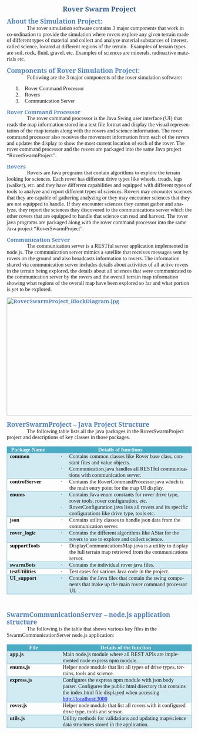 <html xmlns:v="urn:schemas-microsoft-com:vml"
xmlns:o="urn:schemas-microsoft-com:office:office"
xmlns:w="urn:schemas-microsoft-com:office:word"
xmlns:m="http://schemas.microsoft.com/office/2004/12/omml"
xmlns="http://www.w3.org/TR/REC-html40">

<head>
<meta http-equiv=Content-Type content="text/html; charset=windows-1252">
<meta name=ProgId content=Word.Document>
<meta name=Generator content="Microsoft Word 12">
<meta name=Originator content="Microsoft Word 12">
<link rel=File-List href="Manikandan_Eswaran_Group-1_files/filelist.xml">
<link rel=Edit-Time-Data href="Manikandan_Eswaran_Group-1_files/editdata.mso">
<!--[if !mso]>
<style>
v\:* {behavior:url(#default#VML);}
o\:* {behavior:url(#default#VML);}
w\:* {behavior:url(#default#VML);}
.shape {behavior:url(#default#VML);}
</style>
<![endif]--><!--[if gte mso 9]><xml>
 <o:DocumentProperties>
  <o:Author>maeswara</o:Author>
  <o:LastAuthor>maeswara</o:LastAuthor>
  <o:Revision>2</o:Revision>
  <o:TotalTime>355</o:TotalTime>
  <o:Created>2017-04-28T07:45:00Z</o:Created>
  <o:LastSaved>2017-04-28T07:45:00Z</o:LastSaved>
  <o:Pages>3</o:Pages>
  <o:Words>694</o:Words>
  <o:Characters>3960</o:Characters>
  <o:Company>Oracle Corporation</o:Company>
  <o:Lines>33</o:Lines>
  <o:Paragraphs>9</o:Paragraphs>
  <o:CharactersWithSpaces>4645</o:CharactersWithSpaces>
  <o:Version>12.00</o:Version>
 </o:DocumentProperties>
</xml><![endif]-->
<link rel=themeData href="Manikandan_Eswaran_Group-1_files/themedata.thmx">
<link rel=colorSchemeMapping
href="Manikandan_Eswaran_Group-1_files/colorschememapping.xml">
<!--[if gte mso 9]><xml>
 <w:WordDocument>
  <w:SpellingState>Clean</w:SpellingState>
  <w:GrammarState>Clean</w:GrammarState>
  <w:TrackMoves>false</w:TrackMoves>
  <w:TrackFormatting/>
  <w:PunctuationKerning/>
  <w:ValidateAgainstSchemas/>
  <w:SaveIfXMLInvalid>false</w:SaveIfXMLInvalid>
  <w:IgnoreMixedContent>false</w:IgnoreMixedContent>
  <w:AlwaysShowPlaceholderText>false</w:AlwaysShowPlaceholderText>
  <w:DoNotPromoteQF/>
  <w:LidThemeOther>EN-US</w:LidThemeOther>
  <w:LidThemeAsian>X-NONE</w:LidThemeAsian>
  <w:LidThemeComplexScript>X-NONE</w:LidThemeComplexScript>
  <w:Compatibility>
   <w:BreakWrappedTables/>
   <w:SnapToGridInCell/>
   <w:WrapTextWithPunct/>
   <w:UseAsianBreakRules/>
   <w:DontGrowAutofit/>
   <w:SplitPgBreakAndParaMark/>
   <w:DontVertAlignCellWithSp/>
   <w:DontBreakConstrainedForcedTables/>
   <w:DontVertAlignInTxbx/>
   <w:Word11KerningPairs/>
   <w:CachedColBalance/>
  </w:Compatibility>
  <m:mathPr>
   <m:mathFont m:val="Cambria Math"/>
   <m:brkBin m:val="before"/>
   <m:brkBinSub m:val="&#45;-"/>
   <m:smallFrac m:val="off"/>
   <m:dispDef/>
   <m:lMargin m:val="0"/>
   <m:rMargin m:val="0"/>
   <m:defJc m:val="centerGroup"/>
   <m:wrapIndent m:val="1440"/>
   <m:intLim m:val="subSup"/>
   <m:naryLim m:val="undOvr"/>
  </m:mathPr></w:WordDocument>
</xml><![endif]--><!--[if gte mso 9]><xml>
 <w:LatentStyles DefLockedState="false" DefUnhideWhenUsed="true"
  DefSemiHidden="true" DefQFormat="false" DefPriority="99"
  LatentStyleCount="267">
  <w:LsdException Locked="false" Priority="0" SemiHidden="false"
   UnhideWhenUsed="false" QFormat="true" Name="Normal"/>
  <w:LsdException Locked="false" Priority="9" SemiHidden="false"
   UnhideWhenUsed="false" QFormat="true" Name="heading 1"/>
  <w:LsdException Locked="false" Priority="9" QFormat="true" Name="heading 2"/>
  <w:LsdException Locked="false" Priority="9" QFormat="true" Name="heading 3"/>
  <w:LsdException Locked="false" Priority="9" QFormat="true" Name="heading 4"/>
  <w:LsdException Locked="false" Priority="9" QFormat="true" Name="heading 5"/>
  <w:LsdException Locked="false" Priority="9" QFormat="true" Name="heading 6"/>
  <w:LsdException Locked="false" Priority="9" QFormat="true" Name="heading 7"/>
  <w:LsdException Locked="false" Priority="9" QFormat="true" Name="heading 8"/>
  <w:LsdException Locked="false" Priority="9" QFormat="true" Name="heading 9"/>
  <w:LsdException Locked="false" Priority="39" Name="toc 1"/>
  <w:LsdException Locked="false" Priority="39" Name="toc 2"/>
  <w:LsdException Locked="false" Priority="39" Name="toc 3"/>
  <w:LsdException Locked="false" Priority="39" Name="toc 4"/>
  <w:LsdException Locked="false" Priority="39" Name="toc 5"/>
  <w:LsdException Locked="false" Priority="39" Name="toc 6"/>
  <w:LsdException Locked="false" Priority="39" Name="toc 7"/>
  <w:LsdException Locked="false" Priority="39" Name="toc 8"/>
  <w:LsdException Locked="false" Priority="39" Name="toc 9"/>
  <w:LsdException Locked="false" Priority="35" QFormat="true" Name="caption"/>
  <w:LsdException Locked="false" Priority="10" SemiHidden="false"
   UnhideWhenUsed="false" QFormat="true" Name="Title"/>
  <w:LsdException Locked="false" Priority="1" Name="Default Paragraph Font"/>
  <w:LsdException Locked="false" Priority="11" SemiHidden="false"
   UnhideWhenUsed="false" QFormat="true" Name="Subtitle"/>
  <w:LsdException Locked="false" Priority="22" SemiHidden="false"
   UnhideWhenUsed="false" QFormat="true" Name="Strong"/>
  <w:LsdException Locked="false" Priority="20" SemiHidden="false"
   UnhideWhenUsed="false" QFormat="true" Name="Emphasis"/>
  <w:LsdException Locked="false" Priority="59" SemiHidden="false"
   UnhideWhenUsed="false" Name="Table Grid"/>
  <w:LsdException Locked="false" UnhideWhenUsed="false" Name="Placeholder Text"/>
  <w:LsdException Locked="false" Priority="1" SemiHidden="false"
   UnhideWhenUsed="false" QFormat="true" Name="No Spacing"/>
  <w:LsdException Locked="false" Priority="60" SemiHidden="false"
   UnhideWhenUsed="false" Name="Light Shading"/>
  <w:LsdException Locked="false" Priority="61" SemiHidden="false"
   UnhideWhenUsed="false" Name="Light List"/>
  <w:LsdException Locked="false" Priority="62" SemiHidden="false"
   UnhideWhenUsed="false" Name="Light Grid"/>
  <w:LsdException Locked="false" Priority="63" SemiHidden="false"
   UnhideWhenUsed="false" Name="Medium Shading 1"/>
  <w:LsdException Locked="false" Priority="64" SemiHidden="false"
   UnhideWhenUsed="false" Name="Medium Shading 2"/>
  <w:LsdException Locked="false" Priority="65" SemiHidden="false"
   UnhideWhenUsed="false" Name="Medium List 1"/>
  <w:LsdException Locked="false" Priority="66" SemiHidden="false"
   UnhideWhenUsed="false" Name="Medium List 2"/>
  <w:LsdException Locked="false" Priority="67" SemiHidden="false"
   UnhideWhenUsed="false" Name="Medium Grid 1"/>
  <w:LsdException Locked="false" Priority="68" SemiHidden="false"
   UnhideWhenUsed="false" Name="Medium Grid 2"/>
  <w:LsdException Locked="false" Priority="69" SemiHidden="false"
   UnhideWhenUsed="false" Name="Medium Grid 3"/>
  <w:LsdException Locked="false" Priority="70" SemiHidden="false"
   UnhideWhenUsed="false" Name="Dark List"/>
  <w:LsdException Locked="false" Priority="71" SemiHidden="false"
   UnhideWhenUsed="false" Name="Colorful Shading"/>
  <w:LsdException Locked="false" Priority="72" SemiHidden="false"
   UnhideWhenUsed="false" Name="Colorful List"/>
  <w:LsdException Locked="false" Priority="73" SemiHidden="false"
   UnhideWhenUsed="false" Name="Colorful Grid"/>
  <w:LsdException Locked="false" Priority="60" SemiHidden="false"
   UnhideWhenUsed="false" Name="Light Shading Accent 1"/>
  <w:LsdException Locked="false" Priority="61" SemiHidden="false"
   UnhideWhenUsed="false" Name="Light List Accent 1"/>
  <w:LsdException Locked="false" Priority="62" SemiHidden="false"
   UnhideWhenUsed="false" Name="Light Grid Accent 1"/>
  <w:LsdException Locked="false" Priority="63" SemiHidden="false"
   UnhideWhenUsed="false" Name="Medium Shading 1 Accent 1"/>
  <w:LsdException Locked="false" Priority="64" SemiHidden="false"
   UnhideWhenUsed="false" Name="Medium Shading 2 Accent 1"/>
  <w:LsdException Locked="false" Priority="65" SemiHidden="false"
   UnhideWhenUsed="false" Name="Medium List 1 Accent 1"/>
  <w:LsdException Locked="false" UnhideWhenUsed="false" Name="Revision"/>
  <w:LsdException Locked="false" Priority="34" SemiHidden="false"
   UnhideWhenUsed="false" QFormat="true" Name="List Paragraph"/>
  <w:LsdException Locked="false" Priority="29" SemiHidden="false"
   UnhideWhenUsed="false" QFormat="true" Name="Quote"/>
  <w:LsdException Locked="false" Priority="30" SemiHidden="false"
   UnhideWhenUsed="false" QFormat="true" Name="Intense Quote"/>
  <w:LsdException Locked="false" Priority="66" SemiHidden="false"
   UnhideWhenUsed="false" Name="Medium List 2 Accent 1"/>
  <w:LsdException Locked="false" Priority="67" SemiHidden="false"
   UnhideWhenUsed="false" Name="Medium Grid 1 Accent 1"/>
  <w:LsdException Locked="false" Priority="68" SemiHidden="false"
   UnhideWhenUsed="false" Name="Medium Grid 2 Accent 1"/>
  <w:LsdException Locked="false" Priority="69" SemiHidden="false"
   UnhideWhenUsed="false" Name="Medium Grid 3 Accent 1"/>
  <w:LsdException Locked="false" Priority="70" SemiHidden="false"
   UnhideWhenUsed="false" Name="Dark List Accent 1"/>
  <w:LsdException Locked="false" Priority="71" SemiHidden="false"
   UnhideWhenUsed="false" Name="Colorful Shading Accent 1"/>
  <w:LsdException Locked="false" Priority="72" SemiHidden="false"
   UnhideWhenUsed="false" Name="Colorful List Accent 1"/>
  <w:LsdException Locked="false" Priority="73" SemiHidden="false"
   UnhideWhenUsed="false" Name="Colorful Grid Accent 1"/>
  <w:LsdException Locked="false" Priority="60" SemiHidden="false"
   UnhideWhenUsed="false" Name="Light Shading Accent 2"/>
  <w:LsdException Locked="false" Priority="61" SemiHidden="false"
   UnhideWhenUsed="false" Name="Light List Accent 2"/>
  <w:LsdException Locked="false" Priority="62" SemiHidden="false"
   UnhideWhenUsed="false" Name="Light Grid Accent 2"/>
  <w:LsdException Locked="false" Priority="63" SemiHidden="false"
   UnhideWhenUsed="false" Name="Medium Shading 1 Accent 2"/>
  <w:LsdException Locked="false" Priority="64" SemiHidden="false"
   UnhideWhenUsed="false" Name="Medium Shading 2 Accent 2"/>
  <w:LsdException Locked="false" Priority="65" SemiHidden="false"
   UnhideWhenUsed="false" Name="Medium List 1 Accent 2"/>
  <w:LsdException Locked="false" Priority="66" SemiHidden="false"
   UnhideWhenUsed="false" Name="Medium List 2 Accent 2"/>
  <w:LsdException Locked="false" Priority="67" SemiHidden="false"
   UnhideWhenUsed="false" Name="Medium Grid 1 Accent 2"/>
  <w:LsdException Locked="false" Priority="68" SemiHidden="false"
   UnhideWhenUsed="false" Name="Medium Grid 2 Accent 2"/>
  <w:LsdException Locked="false" Priority="69" SemiHidden="false"
   UnhideWhenUsed="false" Name="Medium Grid 3 Accent 2"/>
  <w:LsdException Locked="false" Priority="70" SemiHidden="false"
   UnhideWhenUsed="false" Name="Dark List Accent 2"/>
  <w:LsdException Locked="false" Priority="71" SemiHidden="false"
   UnhideWhenUsed="false" Name="Colorful Shading Accent 2"/>
  <w:LsdException Locked="false" Priority="72" SemiHidden="false"
   UnhideWhenUsed="false" Name="Colorful List Accent 2"/>
  <w:LsdException Locked="false" Priority="73" SemiHidden="false"
   UnhideWhenUsed="false" Name="Colorful Grid Accent 2"/>
  <w:LsdException Locked="false" Priority="60" SemiHidden="false"
   UnhideWhenUsed="false" Name="Light Shading Accent 3"/>
  <w:LsdException Locked="false" Priority="61" SemiHidden="false"
   UnhideWhenUsed="false" Name="Light List Accent 3"/>
  <w:LsdException Locked="false" Priority="62" SemiHidden="false"
   UnhideWhenUsed="false" Name="Light Grid Accent 3"/>
  <w:LsdException Locked="false" Priority="63" SemiHidden="false"
   UnhideWhenUsed="false" Name="Medium Shading 1 Accent 3"/>
  <w:LsdException Locked="false" Priority="64" SemiHidden="false"
   UnhideWhenUsed="false" Name="Medium Shading 2 Accent 3"/>
  <w:LsdException Locked="false" Priority="65" SemiHidden="false"
   UnhideWhenUsed="false" Name="Medium List 1 Accent 3"/>
  <w:LsdException Locked="false" Priority="66" SemiHidden="false"
   UnhideWhenUsed="false" Name="Medium List 2 Accent 3"/>
  <w:LsdException Locked="false" Priority="67" SemiHidden="false"
   UnhideWhenUsed="false" Name="Medium Grid 1 Accent 3"/>
  <w:LsdException Locked="false" Priority="68" SemiHidden="false"
   UnhideWhenUsed="false" Name="Medium Grid 2 Accent 3"/>
  <w:LsdException Locked="false" Priority="69" SemiHidden="false"
   UnhideWhenUsed="false" Name="Medium Grid 3 Accent 3"/>
  <w:LsdException Locked="false" Priority="70" SemiHidden="false"
   UnhideWhenUsed="false" Name="Dark List Accent 3"/>
  <w:LsdException Locked="false" Priority="71" SemiHidden="false"
   UnhideWhenUsed="false" Name="Colorful Shading Accent 3"/>
  <w:LsdException Locked="false" Priority="72" SemiHidden="false"
   UnhideWhenUsed="false" Name="Colorful List Accent 3"/>
  <w:LsdException Locked="false" Priority="73" SemiHidden="false"
   UnhideWhenUsed="false" Name="Colorful Grid Accent 3"/>
  <w:LsdException Locked="false" Priority="60" SemiHidden="false"
   UnhideWhenUsed="false" Name="Light Shading Accent 4"/>
  <w:LsdException Locked="false" Priority="61" SemiHidden="false"
   UnhideWhenUsed="false" Name="Light List Accent 4"/>
  <w:LsdException Locked="false" Priority="62" SemiHidden="false"
   UnhideWhenUsed="false" Name="Light Grid Accent 4"/>
  <w:LsdException Locked="false" Priority="63" SemiHidden="false"
   UnhideWhenUsed="false" Name="Medium Shading 1 Accent 4"/>
  <w:LsdException Locked="false" Priority="64" SemiHidden="false"
   UnhideWhenUsed="false" Name="Medium Shading 2 Accent 4"/>
  <w:LsdException Locked="false" Priority="65" SemiHidden="false"
   UnhideWhenUsed="false" Name="Medium List 1 Accent 4"/>
  <w:LsdException Locked="false" Priority="66" SemiHidden="false"
   UnhideWhenUsed="false" Name="Medium List 2 Accent 4"/>
  <w:LsdException Locked="false" Priority="67" SemiHidden="false"
   UnhideWhenUsed="false" Name="Medium Grid 1 Accent 4"/>
  <w:LsdException Locked="false" Priority="68" SemiHidden="false"
   UnhideWhenUsed="false" Name="Medium Grid 2 Accent 4"/>
  <w:LsdException Locked="false" Priority="69" SemiHidden="false"
   UnhideWhenUsed="false" Name="Medium Grid 3 Accent 4"/>
  <w:LsdException Locked="false" Priority="70" SemiHidden="false"
   UnhideWhenUsed="false" Name="Dark List Accent 4"/>
  <w:LsdException Locked="false" Priority="71" SemiHidden="false"
   UnhideWhenUsed="false" Name="Colorful Shading Accent 4"/>
  <w:LsdException Locked="false" Priority="72" SemiHidden="false"
   UnhideWhenUsed="false" Name="Colorful List Accent 4"/>
  <w:LsdException Locked="false" Priority="73" SemiHidden="false"
   UnhideWhenUsed="false" Name="Colorful Grid Accent 4"/>
  <w:LsdException Locked="false" Priority="60" SemiHidden="false"
   UnhideWhenUsed="false" Name="Light Shading Accent 5"/>
  <w:LsdException Locked="false" Priority="61" SemiHidden="false"
   UnhideWhenUsed="false" Name="Light List Accent 5"/>
  <w:LsdException Locked="false" Priority="62" SemiHidden="false"
   UnhideWhenUsed="false" Name="Light Grid Accent 5"/>
  <w:LsdException Locked="false" Priority="63" SemiHidden="false"
   UnhideWhenUsed="false" Name="Medium Shading 1 Accent 5"/>
  <w:LsdException Locked="false" Priority="64" SemiHidden="false"
   UnhideWhenUsed="false" Name="Medium Shading 2 Accent 5"/>
  <w:LsdException Locked="false" Priority="65" SemiHidden="false"
   UnhideWhenUsed="false" Name="Medium List 1 Accent 5"/>
  <w:LsdException Locked="false" Priority="66" SemiHidden="false"
   UnhideWhenUsed="false" Name="Medium List 2 Accent 5"/>
  <w:LsdException Locked="false" Priority="67" SemiHidden="false"
   UnhideWhenUsed="false" Name="Medium Grid 1 Accent 5"/>
  <w:LsdException Locked="false" Priority="68" SemiHidden="false"
   UnhideWhenUsed="false" Name="Medium Grid 2 Accent 5"/>
  <w:LsdException Locked="false" Priority="69" SemiHidden="false"
   UnhideWhenUsed="false" Name="Medium Grid 3 Accent 5"/>
  <w:LsdException Locked="false" Priority="70" SemiHidden="false"
   UnhideWhenUsed="false" Name="Dark List Accent 5"/>
  <w:LsdException Locked="false" Priority="71" SemiHidden="false"
   UnhideWhenUsed="false" Name="Colorful Shading Accent 5"/>
  <w:LsdException Locked="false" Priority="72" SemiHidden="false"
   UnhideWhenUsed="false" Name="Colorful List Accent 5"/>
  <w:LsdException Locked="false" Priority="73" SemiHidden="false"
   UnhideWhenUsed="false" Name="Colorful Grid Accent 5"/>
  <w:LsdException Locked="false" Priority="60" SemiHidden="false"
   UnhideWhenUsed="false" Name="Light Shading Accent 6"/>
  <w:LsdException Locked="false" Priority="61" SemiHidden="false"
   UnhideWhenUsed="false" Name="Light List Accent 6"/>
  <w:LsdException Locked="false" Priority="62" SemiHidden="false"
   UnhideWhenUsed="false" Name="Light Grid Accent 6"/>
  <w:LsdException Locked="false" Priority="63" SemiHidden="false"
   UnhideWhenUsed="false" Name="Medium Shading 1 Accent 6"/>
  <w:LsdException Locked="false" Priority="64" SemiHidden="false"
   UnhideWhenUsed="false" Name="Medium Shading 2 Accent 6"/>
  <w:LsdException Locked="false" Priority="65" SemiHidden="false"
   UnhideWhenUsed="false" Name="Medium List 1 Accent 6"/>
  <w:LsdException Locked="false" Priority="66" SemiHidden="false"
   UnhideWhenUsed="false" Name="Medium List 2 Accent 6"/>
  <w:LsdException Locked="false" Priority="67" SemiHidden="false"
   UnhideWhenUsed="false" Name="Medium Grid 1 Accent 6"/>
  <w:LsdException Locked="false" Priority="68" SemiHidden="false"
   UnhideWhenUsed="false" Name="Medium Grid 2 Accent 6"/>
  <w:LsdException Locked="false" Priority="69" SemiHidden="false"
   UnhideWhenUsed="false" Name="Medium Grid 3 Accent 6"/>
  <w:LsdException Locked="false" Priority="70" SemiHidden="false"
   UnhideWhenUsed="false" Name="Dark List Accent 6"/>
  <w:LsdException Locked="false" Priority="71" SemiHidden="false"
   UnhideWhenUsed="false" Name="Colorful Shading Accent 6"/>
  <w:LsdException Locked="false" Priority="72" SemiHidden="false"
   UnhideWhenUsed="false" Name="Colorful List Accent 6"/>
  <w:LsdException Locked="false" Priority="73" SemiHidden="false"
   UnhideWhenUsed="false" Name="Colorful Grid Accent 6"/>
  <w:LsdException Locked="false" Priority="19" SemiHidden="false"
   UnhideWhenUsed="false" QFormat="true" Name="Subtle Emphasis"/>
  <w:LsdException Locked="false" Priority="21" SemiHidden="false"
   UnhideWhenUsed="false" QFormat="true" Name="Intense Emphasis"/>
  <w:LsdException Locked="false" Priority="31" SemiHidden="false"
   UnhideWhenUsed="false" QFormat="true" Name="Subtle Reference"/>
  <w:LsdException Locked="false" Priority="32" SemiHidden="false"
   UnhideWhenUsed="false" QFormat="true" Name="Intense Reference"/>
  <w:LsdException Locked="false" Priority="33" SemiHidden="false"
   UnhideWhenUsed="false" QFormat="true" Name="Book Title"/>
  <w:LsdException Locked="false" Priority="37" Name="Bibliography"/>
  <w:LsdException Locked="false" Priority="39" QFormat="true" Name="TOC Heading"/>
 </w:LatentStyles>
</xml><![endif]-->
<style>
<!--
 /* Font Definitions */
 @font-face
	{font-family:Wingdings;
	panose-1:5 0 0 0 0 0 0 0 0 0;
	mso-font-charset:2;
	mso-generic-font-family:auto;
	mso-font-pitch:variable;
	mso-font-signature:0 268435456 0 0 -2147483648 0;}
@font-face
	{font-family:"Cambria Math";
	panose-1:2 4 5 3 5 4 6 3 2 4;
	mso-font-charset:1;
	mso-generic-font-family:roman;
	mso-font-format:other;
	mso-font-pitch:variable;
	mso-font-signature:0 0 0 0 0 0;}
@font-face
	{font-family:Cambria;
	panose-1:2 4 5 3 5 4 6 3 2 4;
	mso-font-charset:0;
	mso-generic-font-family:roman;
	mso-font-pitch:variable;
	mso-font-signature:-536870145 1073743103 0 0 415 0;}
@font-face
	{font-family:Calibri;
	panose-1:2 15 5 2 2 2 4 3 2 4;
	mso-font-charset:0;
	mso-generic-font-family:swiss;
	mso-font-pitch:variable;
	mso-font-signature:-520092929 1073786111 9 0 415 0;}
@font-face
	{font-family:Tahoma;
	panose-1:2 11 6 4 3 5 4 4 2 4;
	mso-font-charset:0;
	mso-generic-font-family:swiss;
	mso-font-format:other;
	mso-font-pitch:variable;
	mso-font-signature:3 0 0 0 1 0;}
 /* Style Definitions */
 p.MsoNormal, li.MsoNormal, div.MsoNormal
	{mso-style-unhide:no;
	mso-style-qformat:yes;
	mso-style-parent:"";
	margin-top:0in;
	margin-right:0in;
	margin-bottom:10.0pt;
	margin-left:0in;
	line-height:115%;
	mso-pagination:widow-orphan;
	font-size:11.0pt;
	font-family:"Calibri","sans-serif";
	mso-ascii-font-family:Calibri;
	mso-ascii-theme-font:minor-latin;
	mso-fareast-font-family:Calibri;
	mso-fareast-theme-font:minor-latin;
	mso-hansi-font-family:Calibri;
	mso-hansi-theme-font:minor-latin;
	mso-bidi-font-family:"Times New Roman";
	mso-bidi-theme-font:minor-bidi;}
h1
	{mso-style-priority:9;
	mso-style-unhide:no;
	mso-style-qformat:yes;
	mso-style-link:"Heading 1 Char";
	mso-style-next:Normal;
	margin-top:24.0pt;
	margin-right:0in;
	margin-bottom:0in;
	margin-left:0in;
	margin-bottom:.0001pt;
	line-height:115%;
	mso-pagination:widow-orphan lines-together;
	page-break-after:avoid;
	mso-outline-level:1;
	font-size:14.0pt;
	font-family:"Cambria","serif";
	mso-ascii-font-family:Cambria;
	mso-ascii-theme-font:major-latin;
	mso-fareast-font-family:"Times New Roman";
	mso-fareast-theme-font:major-fareast;
	mso-hansi-font-family:Cambria;
	mso-hansi-theme-font:major-latin;
	mso-bidi-font-family:"Times New Roman";
	mso-bidi-theme-font:major-bidi;
	color:#365F91;
	mso-themecolor:accent1;
	mso-themeshade:191;
	mso-font-kerning:0pt;}
h2
	{mso-style-priority:9;
	mso-style-qformat:yes;
	mso-style-link:"Heading 2 Char";
	mso-style-next:Normal;
	margin-top:10.0pt;
	margin-right:0in;
	margin-bottom:0in;
	margin-left:0in;
	margin-bottom:.0001pt;
	line-height:115%;
	mso-pagination:widow-orphan lines-together;
	page-break-after:avoid;
	mso-outline-level:2;
	font-size:13.0pt;
	font-family:"Cambria","serif";
	mso-ascii-font-family:Cambria;
	mso-ascii-theme-font:major-latin;
	mso-fareast-font-family:"Times New Roman";
	mso-fareast-theme-font:major-fareast;
	mso-hansi-font-family:Cambria;
	mso-hansi-theme-font:major-latin;
	mso-bidi-font-family:"Times New Roman";
	mso-bidi-theme-font:major-bidi;
	color:#4F81BD;
	mso-themecolor:accent1;}
h3
	{mso-style-priority:9;
	mso-style-qformat:yes;
	mso-style-link:"Heading 3 Char";
	mso-style-next:Normal;
	margin-top:10.0pt;
	margin-right:0in;
	margin-bottom:0in;
	margin-left:0in;
	margin-bottom:.0001pt;
	line-height:115%;
	mso-pagination:widow-orphan lines-together;
	page-break-after:avoid;
	mso-outline-level:3;
	font-size:11.0pt;
	font-family:"Cambria","serif";
	mso-ascii-font-family:Cambria;
	mso-ascii-theme-font:major-latin;
	mso-fareast-font-family:"Times New Roman";
	mso-fareast-theme-font:major-fareast;
	mso-hansi-font-family:Cambria;
	mso-hansi-theme-font:major-latin;
	mso-bidi-font-family:"Times New Roman";
	mso-bidi-theme-font:major-bidi;
	color:#4F81BD;
	mso-themecolor:accent1;}
a:link, span.MsoHyperlink
	{mso-style-priority:99;
	color:blue;
	mso-themecolor:hyperlink;
	text-decoration:underline;
	text-underline:single;}
a:visited, span.MsoHyperlinkFollowed
	{mso-style-noshow:yes;
	mso-style-priority:99;
	color:purple;
	mso-themecolor:followedhyperlink;
	text-decoration:underline;
	text-underline:single;}
p.MsoAcetate, li.MsoAcetate, div.MsoAcetate
	{mso-style-noshow:yes;
	mso-style-priority:99;
	mso-style-link:"Balloon Text Char";
	margin:0in;
	margin-bottom:.0001pt;
	mso-pagination:widow-orphan;
	font-size:8.0pt;
	font-family:"Tahoma","sans-serif";
	mso-fareast-font-family:Calibri;
	mso-fareast-theme-font:minor-latin;
	mso-bidi-font-family:Tahoma;}
p.MsoListParagraph, li.MsoListParagraph, div.MsoListParagraph
	{mso-style-priority:34;
	mso-style-unhide:no;
	mso-style-qformat:yes;
	margin-top:0in;
	margin-right:0in;
	margin-bottom:10.0pt;
	margin-left:.5in;
	mso-add-space:auto;
	line-height:115%;
	mso-pagination:widow-orphan;
	font-size:11.0pt;
	font-family:"Calibri","sans-serif";
	mso-ascii-font-family:Calibri;
	mso-ascii-theme-font:minor-latin;
	mso-fareast-font-family:Calibri;
	mso-fareast-theme-font:minor-latin;
	mso-hansi-font-family:Calibri;
	mso-hansi-theme-font:minor-latin;
	mso-bidi-font-family:"Times New Roman";
	mso-bidi-theme-font:minor-bidi;}
p.MsoListParagraphCxSpFirst, li.MsoListParagraphCxSpFirst, div.MsoListParagraphCxSpFirst
	{mso-style-priority:34;
	mso-style-unhide:no;
	mso-style-qformat:yes;
	mso-style-type:export-only;
	margin-top:0in;
	margin-right:0in;
	margin-bottom:0in;
	margin-left:.5in;
	margin-bottom:.0001pt;
	mso-add-space:auto;
	line-height:115%;
	mso-pagination:widow-orphan;
	font-size:11.0pt;
	font-family:"Calibri","sans-serif";
	mso-ascii-font-family:Calibri;
	mso-ascii-theme-font:minor-latin;
	mso-fareast-font-family:Calibri;
	mso-fareast-theme-font:minor-latin;
	mso-hansi-font-family:Calibri;
	mso-hansi-theme-font:minor-latin;
	mso-bidi-font-family:"Times New Roman";
	mso-bidi-theme-font:minor-bidi;}
p.MsoListParagraphCxSpMiddle, li.MsoListParagraphCxSpMiddle, div.MsoListParagraphCxSpMiddle
	{mso-style-priority:34;
	mso-style-unhide:no;
	mso-style-qformat:yes;
	mso-style-type:export-only;
	margin-top:0in;
	margin-right:0in;
	margin-bottom:0in;
	margin-left:.5in;
	margin-bottom:.0001pt;
	mso-add-space:auto;
	line-height:115%;
	mso-pagination:widow-orphan;
	font-size:11.0pt;
	font-family:"Calibri","sans-serif";
	mso-ascii-font-family:Calibri;
	mso-ascii-theme-font:minor-latin;
	mso-fareast-font-family:Calibri;
	mso-fareast-theme-font:minor-latin;
	mso-hansi-font-family:Calibri;
	mso-hansi-theme-font:minor-latin;
	mso-bidi-font-family:"Times New Roman";
	mso-bidi-theme-font:minor-bidi;}
p.MsoListParagraphCxSpLast, li.MsoListParagraphCxSpLast, div.MsoListParagraphCxSpLast
	{mso-style-priority:34;
	mso-style-unhide:no;
	mso-style-qformat:yes;
	mso-style-type:export-only;
	margin-top:0in;
	margin-right:0in;
	margin-bottom:10.0pt;
	margin-left:.5in;
	mso-add-space:auto;
	line-height:115%;
	mso-pagination:widow-orphan;
	font-size:11.0pt;
	font-family:"Calibri","sans-serif";
	mso-ascii-font-family:Calibri;
	mso-ascii-theme-font:minor-latin;
	mso-fareast-font-family:Calibri;
	mso-fareast-theme-font:minor-latin;
	mso-hansi-font-family:Calibri;
	mso-hansi-theme-font:minor-latin;
	mso-bidi-font-family:"Times New Roman";
	mso-bidi-theme-font:minor-bidi;}
span.Heading1Char
	{mso-style-name:"Heading 1 Char";
	mso-style-priority:9;
	mso-style-unhide:no;
	mso-style-locked:yes;
	mso-style-link:"Heading 1";
	mso-ansi-font-size:14.0pt;
	mso-bidi-font-size:14.0pt;
	font-family:"Cambria","serif";
	mso-ascii-font-family:Cambria;
	mso-ascii-theme-font:major-latin;
	mso-fareast-font-family:"Times New Roman";
	mso-fareast-theme-font:major-fareast;
	mso-hansi-font-family:Cambria;
	mso-hansi-theme-font:major-latin;
	mso-bidi-font-family:"Times New Roman";
	mso-bidi-theme-font:major-bidi;
	color:#365F91;
	mso-themecolor:accent1;
	mso-themeshade:191;
	font-weight:bold;}
span.Heading2Char
	{mso-style-name:"Heading 2 Char";
	mso-style-priority:9;
	mso-style-unhide:no;
	mso-style-locked:yes;
	mso-style-link:"Heading 2";
	mso-ansi-font-size:13.0pt;
	mso-bidi-font-size:13.0pt;
	font-family:"Cambria","serif";
	mso-ascii-font-family:Cambria;
	mso-ascii-theme-font:major-latin;
	mso-fareast-font-family:"Times New Roman";
	mso-fareast-theme-font:major-fareast;
	mso-hansi-font-family:Cambria;
	mso-hansi-theme-font:major-latin;
	mso-bidi-font-family:"Times New Roman";
	mso-bidi-theme-font:major-bidi;
	color:#4F81BD;
	mso-themecolor:accent1;
	font-weight:bold;}
span.Heading3Char
	{mso-style-name:"Heading 3 Char";
	mso-style-priority:9;
	mso-style-unhide:no;
	mso-style-locked:yes;
	mso-style-link:"Heading 3";
	font-family:"Cambria","serif";
	mso-ascii-font-family:Cambria;
	mso-ascii-theme-font:major-latin;
	mso-fareast-font-family:"Times New Roman";
	mso-fareast-theme-font:major-fareast;
	mso-hansi-font-family:Cambria;
	mso-hansi-theme-font:major-latin;
	mso-bidi-font-family:"Times New Roman";
	mso-bidi-theme-font:major-bidi;
	color:#4F81BD;
	mso-themecolor:accent1;
	font-weight:bold;}
span.BalloonTextChar
	{mso-style-name:"Balloon Text Char";
	mso-style-noshow:yes;
	mso-style-priority:99;
	mso-style-unhide:no;
	mso-style-locked:yes;
	mso-style-link:"Balloon Text";
	mso-ansi-font-size:8.0pt;
	mso-bidi-font-size:8.0pt;
	font-family:"Tahoma","sans-serif";
	mso-ascii-font-family:Tahoma;
	mso-hansi-font-family:Tahoma;
	mso-bidi-font-family:Tahoma;}
span.SpellE
	{mso-style-name:"";
	mso-spl-e:yes;}
span.GramE
	{mso-style-name:"";
	mso-gram-e:yes;}
.MsoChpDefault
	{mso-style-type:export-only;
	mso-default-props:yes;
	mso-ascii-font-family:Calibri;
	mso-ascii-theme-font:minor-latin;
	mso-fareast-font-family:Calibri;
	mso-fareast-theme-font:minor-latin;
	mso-hansi-font-family:Calibri;
	mso-hansi-theme-font:minor-latin;
	mso-bidi-font-family:"Times New Roman";
	mso-bidi-theme-font:minor-bidi;}
.MsoPapDefault
	{mso-style-type:export-only;
	margin-bottom:10.0pt;
	line-height:115%;}
@page WordSection1
	{size:8.5in 11.0in;
	margin:1.0in 1.0in 1.0in 1.0in;
	mso-header-margin:.5in;
	mso-footer-margin:.5in;
	mso-paper-source:0;}
div.WordSection1
	{page:WordSection1;}
 /* List Definitions */
 @list l0
	{mso-list-id:545918162;
	mso-list-type:hybrid;
	mso-list-template-ids:71874630 67698689 67698691 67698693 67698689 67698691 67698693 67698689 67698691 67698693;}
@list l0:level1
	{mso-level-number-format:bullet;
	mso-level-text:\F0B7;
	mso-level-tab-stop:none;
	mso-level-number-position:left;
	text-indent:-.25in;
	font-family:Symbol;}
@list l1
	{mso-list-id:558564328;
	mso-list-type:hybrid;
	mso-list-template-ids:503730926 67698689 67698691 67698693 67698689 67698691 67698693 67698689 67698691 67698693;}
@list l1:level1
	{mso-level-number-format:bullet;
	mso-level-text:\F0B7;
	mso-level-tab-stop:none;
	mso-level-number-position:left;
	text-indent:-.25in;
	font-family:Symbol;}
@list l2
	{mso-list-id:657417889;
	mso-list-type:hybrid;
	mso-list-template-ids:-457007930 67698703 67698713 67698715 67698703 67698713 67698715 67698703 67698713 67698715;}
@list l2:level1
	{mso-level-tab-stop:none;
	mso-level-number-position:left;
	text-indent:-.25in;}
ol
	{margin-bottom:0in;}
ul
	{margin-bottom:0in;}
-->
</style>
<!--[if gte mso 10]>
<style>
 /* Style Definitions */
 table.MsoNormalTable
	{mso-style-name:"Table Normal";
	mso-tstyle-rowband-size:0;
	mso-tstyle-colband-size:0;
	mso-style-noshow:yes;
	mso-style-priority:99;
	mso-style-qformat:yes;
	mso-style-parent:"";
	mso-padding-alt:0in 5.4pt 0in 5.4pt;
	mso-para-margin-top:0in;
	mso-para-margin-right:0in;
	mso-para-margin-bottom:10.0pt;
	mso-para-margin-left:0in;
	line-height:115%;
	mso-pagination:widow-orphan;
	font-size:11.0pt;
	font-family:"Calibri","sans-serif";
	mso-ascii-font-family:Calibri;
	mso-ascii-theme-font:minor-latin;
	mso-hansi-font-family:Calibri;
	mso-hansi-theme-font:minor-latin;
	mso-bidi-font-family:"Times New Roman";
	mso-bidi-theme-font:minor-bidi;}
table.MsoTableGrid
	{mso-style-name:"Table Grid";
	mso-tstyle-rowband-size:0;
	mso-tstyle-colband-size:0;
	mso-style-priority:59;
	mso-style-unhide:no;
	border:solid windowtext 1.0pt;
	mso-border-alt:solid windowtext .5pt;
	mso-padding-alt:0in 5.4pt 0in 5.4pt;
	mso-border-insideh:.5pt solid windowtext;
	mso-border-insidev:.5pt solid windowtext;
	mso-para-margin:0in;
	mso-para-margin-bottom:.0001pt;
	mso-pagination:widow-orphan;
	font-size:11.0pt;
	font-family:"Calibri","sans-serif";
	mso-ascii-font-family:Calibri;
	mso-ascii-theme-font:minor-latin;
	mso-hansi-font-family:Calibri;
	mso-hansi-theme-font:minor-latin;
	mso-bidi-font-family:"Times New Roman";
	mso-bidi-theme-font:minor-bidi;}
table.MsoTableLightGridAccent5
	{mso-style-name:"Light Grid - Accent 5";
	mso-tstyle-rowband-size:1;
	mso-tstyle-colband-size:1;
	mso-style-priority:62;
	mso-style-unhide:no;
	border:solid #4BACC6 1.0pt;
	mso-border-themecolor:accent5;
	mso-padding-alt:0in 5.4pt 0in 5.4pt;
	mso-border-insideh:1.0pt solid #4BACC6;
	mso-border-insideh-themecolor:accent5;
	mso-border-insidev:1.0pt solid #4BACC6;
	mso-border-insidev-themecolor:accent5;
	mso-para-margin:0in;
	mso-para-margin-bottom:.0001pt;
	mso-pagination:widow-orphan;
	font-size:11.0pt;
	font-family:"Calibri","sans-serif";
	mso-ascii-font-family:Calibri;
	mso-ascii-theme-font:minor-latin;
	mso-hansi-font-family:Calibri;
	mso-hansi-theme-font:minor-latin;
	mso-bidi-font-family:"Times New Roman";
	mso-bidi-theme-font:minor-bidi;}
table.MsoTableLightGridAccent5FirstRow
	{mso-style-name:"Light Grid - Accent 5";
	mso-table-condition:first-row;
	mso-style-priority:62;
	mso-style-unhide:no;
	mso-tstyle-border-top:1.0pt solid #4BACC6;
	mso-tstyle-border-top-themecolor:accent5;
	mso-tstyle-border-left:1.0pt solid #4BACC6;
	mso-tstyle-border-left-themecolor:accent5;
	mso-tstyle-border-bottom:2.25pt solid #4BACC6;
	mso-tstyle-border-bottom-themecolor:accent5;
	mso-tstyle-border-right:1.0pt solid #4BACC6;
	mso-tstyle-border-right-themecolor:accent5;
	mso-tstyle-border-insideh:cell-none;
	mso-tstyle-border-insidev:1.0pt solid #4BACC6;
	mso-tstyle-border-insidev-themecolor:accent5;
	mso-para-margin-top:0in;
	mso-para-margin-bottom:0in;
	mso-para-margin-bottom:.0001pt;
	line-height:normal;
	font-family:"Tahoma","sans-serif";
	mso-ascii-font-family:Cambria;
	mso-ascii-theme-font:major-latin;
	mso-fareast-font-family:"Times New Roman";
	mso-fareast-theme-font:major-fareast;
	mso-hansi-font-family:Cambria;
	mso-hansi-theme-font:major-latin;
	mso-bidi-font-family:"Times New Roman";
	mso-bidi-theme-font:major-bidi;
	mso-ansi-font-weight:bold;
	mso-bidi-font-weight:bold;}
table.MsoTableLightGridAccent5LastRow
	{mso-style-name:"Light Grid - Accent 5";
	mso-table-condition:last-row;
	mso-style-priority:62;
	mso-style-unhide:no;
	mso-tstyle-border-top:2.25pt double #4BACC6;
	mso-tstyle-border-top-themecolor:accent5;
	mso-tstyle-border-left:1.0pt solid #4BACC6;
	mso-tstyle-border-left-themecolor:accent5;
	mso-tstyle-border-bottom:1.0pt solid #4BACC6;
	mso-tstyle-border-bottom-themecolor:accent5;
	mso-tstyle-border-right:1.0pt solid #4BACC6;
	mso-tstyle-border-right-themecolor:accent5;
	mso-tstyle-border-insideh:cell-none;
	mso-tstyle-border-insidev:1.0pt solid #4BACC6;
	mso-tstyle-border-insidev-themecolor:accent5;
	mso-para-margin-top:0in;
	mso-para-margin-bottom:0in;
	mso-para-margin-bottom:.0001pt;
	line-height:normal;
	font-family:"Tahoma","sans-serif";
	mso-ascii-font-family:Cambria;
	mso-ascii-theme-font:major-latin;
	mso-fareast-font-family:"Times New Roman";
	mso-fareast-theme-font:major-fareast;
	mso-hansi-font-family:Cambria;
	mso-hansi-theme-font:major-latin;
	mso-bidi-font-family:"Times New Roman";
	mso-bidi-theme-font:major-bidi;
	mso-ansi-font-weight:bold;
	mso-bidi-font-weight:bold;}
table.MsoTableLightGridAccent5FirstCol
	{mso-style-name:"Light Grid - Accent 5";
	mso-table-condition:first-column;
	mso-style-priority:62;
	mso-style-unhide:no;
	font-family:"Tahoma","sans-serif";
	mso-ascii-font-family:Cambria;
	mso-ascii-theme-font:major-latin;
	mso-fareast-font-family:"Times New Roman";
	mso-fareast-theme-font:major-fareast;
	mso-hansi-font-family:Cambria;
	mso-hansi-theme-font:major-latin;
	mso-bidi-font-family:"Times New Roman";
	mso-bidi-theme-font:major-bidi;
	mso-ansi-font-weight:bold;
	mso-bidi-font-weight:bold;}
table.MsoTableLightGridAccent5LastCol
	{mso-style-name:"Light Grid - Accent 5";
	mso-table-condition:last-column;
	mso-style-priority:62;
	mso-style-unhide:no;
	mso-tstyle-border-top:1.0pt solid #4BACC6;
	mso-tstyle-border-top-themecolor:accent5;
	mso-tstyle-border-left:1.0pt solid #4BACC6;
	mso-tstyle-border-left-themecolor:accent5;
	mso-tstyle-border-bottom:1.0pt solid #4BACC6;
	mso-tstyle-border-bottom-themecolor:accent5;
	mso-tstyle-border-right:1.0pt solid #4BACC6;
	mso-tstyle-border-right-themecolor:accent5;
	font-family:"Tahoma","sans-serif";
	mso-ascii-font-family:Cambria;
	mso-ascii-theme-font:major-latin;
	mso-fareast-font-family:"Times New Roman";
	mso-fareast-theme-font:major-fareast;
	mso-hansi-font-family:Cambria;
	mso-hansi-theme-font:major-latin;
	mso-bidi-font-family:"Times New Roman";
	mso-bidi-theme-font:major-bidi;
	mso-ansi-font-weight:bold;
	mso-bidi-font-weight:bold;}
table.MsoTableLightGridAccent5OddColumn
	{mso-style-name:"Light Grid - Accent 5";
	mso-table-condition:odd-column;
	mso-style-priority:62;
	mso-style-unhide:no;
	mso-tstyle-shading:#D2EAF1;
	mso-tstyle-shading-themecolor:accent5;
	mso-tstyle-shading-themetint:63;
	mso-tstyle-border-top:1.0pt solid #4BACC6;
	mso-tstyle-border-top-themecolor:accent5;
	mso-tstyle-border-left:1.0pt solid #4BACC6;
	mso-tstyle-border-left-themecolor:accent5;
	mso-tstyle-border-bottom:1.0pt solid #4BACC6;
	mso-tstyle-border-bottom-themecolor:accent5;
	mso-tstyle-border-right:1.0pt solid #4BACC6;
	mso-tstyle-border-right-themecolor:accent5;}
table.MsoTableLightGridAccent5OddRow
	{mso-style-name:"Light Grid - Accent 5";
	mso-table-condition:odd-row;
	mso-style-priority:62;
	mso-style-unhide:no;
	mso-tstyle-shading:#D2EAF1;
	mso-tstyle-shading-themecolor:accent5;
	mso-tstyle-shading-themetint:63;
	mso-tstyle-border-top:1.0pt solid #4BACC6;
	mso-tstyle-border-top-themecolor:accent5;
	mso-tstyle-border-left:1.0pt solid #4BACC6;
	mso-tstyle-border-left-themecolor:accent5;
	mso-tstyle-border-bottom:1.0pt solid #4BACC6;
	mso-tstyle-border-bottom-themecolor:accent5;
	mso-tstyle-border-right:1.0pt solid #4BACC6;
	mso-tstyle-border-right-themecolor:accent5;
	mso-tstyle-border-insidev:1.0pt solid #4BACC6;
	mso-tstyle-border-insidev-themecolor:accent5;}
table.MsoTableLightGridAccent5EvenRow
	{mso-style-name:"Light Grid - Accent 5";
	mso-table-condition:even-row;
	mso-style-priority:62;
	mso-style-unhide:no;
	mso-tstyle-border-top:1.0pt solid #4BACC6;
	mso-tstyle-border-top-themecolor:accent5;
	mso-tstyle-border-left:1.0pt solid #4BACC6;
	mso-tstyle-border-left-themecolor:accent5;
	mso-tstyle-border-bottom:1.0pt solid #4BACC6;
	mso-tstyle-border-bottom-themecolor:accent5;
	mso-tstyle-border-right:1.0pt solid #4BACC6;
	mso-tstyle-border-right-themecolor:accent5;
	mso-tstyle-border-insidev:1.0pt solid #4BACC6;
	mso-tstyle-border-insidev-themecolor:accent5;}
table.MsoTableMediumShading1Accent5
	{mso-style-name:"Medium Shading 1 - Accent 5";
	mso-tstyle-rowband-size:1;
	mso-tstyle-colband-size:1;
	mso-style-priority:63;
	mso-style-unhide:no;
	border:solid #78C0D4 1.0pt;
	mso-border-themecolor:accent5;
	mso-border-themetint:191;
	mso-padding-alt:0in 5.4pt 0in 5.4pt;
	mso-border-insideh:1.0pt solid #78C0D4;
	mso-border-insideh-themecolor:accent5;
	mso-border-insideh-themetint:191;
	mso-para-margin:0in;
	mso-para-margin-bottom:.0001pt;
	mso-pagination:widow-orphan;
	font-size:11.0pt;
	font-family:"Calibri","sans-serif";
	mso-ascii-font-family:Calibri;
	mso-ascii-theme-font:minor-latin;
	mso-hansi-font-family:Calibri;
	mso-hansi-theme-font:minor-latin;
	mso-bidi-font-family:"Times New Roman";
	mso-bidi-theme-font:minor-bidi;}
table.MsoTableMediumShading1Accent5FirstRow
	{mso-style-name:"Medium Shading 1 - Accent 5";
	mso-table-condition:first-row;
	mso-style-priority:63;
	mso-style-unhide:no;
	mso-tstyle-shading:#4BACC6;
	mso-tstyle-shading-themecolor:accent5;
	mso-tstyle-border-top:1.0pt solid #78C0D4;
	mso-tstyle-border-top-themecolor:accent5;
	mso-tstyle-border-top-themetint:191;
	mso-tstyle-border-left:1.0pt solid #78C0D4;
	mso-tstyle-border-left-themecolor:accent5;
	mso-tstyle-border-left-themetint:191;
	mso-tstyle-border-bottom:1.0pt solid #78C0D4;
	mso-tstyle-border-bottom-themecolor:accent5;
	mso-tstyle-border-bottom-themetint:191;
	mso-tstyle-border-right:1.0pt solid #78C0D4;
	mso-tstyle-border-right-themecolor:accent5;
	mso-tstyle-border-right-themetint:191;
	mso-tstyle-border-insideh:cell-none;
	mso-tstyle-border-insidev:cell-none;
	mso-para-margin-top:0in;
	mso-para-margin-bottom:0in;
	mso-para-margin-bottom:.0001pt;
	line-height:normal;
	color:white;
	mso-themecolor:background1;
	mso-ansi-font-weight:bold;
	mso-bidi-font-weight:bold;}
table.MsoTableMediumShading1Accent5LastRow
	{mso-style-name:"Medium Shading 1 - Accent 5";
	mso-table-condition:last-row;
	mso-style-priority:63;
	mso-style-unhide:no;
	mso-tstyle-border-top:2.25pt double #78C0D4;
	mso-tstyle-border-top-themecolor:accent5;
	mso-tstyle-border-top-themetint:191;
	mso-tstyle-border-left:1.0pt solid #78C0D4;
	mso-tstyle-border-left-themecolor:accent5;
	mso-tstyle-border-left-themetint:191;
	mso-tstyle-border-bottom:1.0pt solid #78C0D4;
	mso-tstyle-border-bottom-themecolor:accent5;
	mso-tstyle-border-bottom-themetint:191;
	mso-tstyle-border-right:1.0pt solid #78C0D4;
	mso-tstyle-border-right-themecolor:accent5;
	mso-tstyle-border-right-themetint:191;
	mso-tstyle-border-insideh:cell-none;
	mso-tstyle-border-insidev:cell-none;
	mso-para-margin-top:0in;
	mso-para-margin-bottom:0in;
	mso-para-margin-bottom:.0001pt;
	line-height:normal;
	mso-ansi-font-weight:bold;
	mso-bidi-font-weight:bold;}
table.MsoTableMediumShading1Accent5FirstCol
	{mso-style-name:"Medium Shading 1 - Accent 5";
	mso-table-condition:first-column;
	mso-style-priority:63;
	mso-style-unhide:no;
	mso-ansi-font-weight:bold;
	mso-bidi-font-weight:bold;}
table.MsoTableMediumShading1Accent5LastCol
	{mso-style-name:"Medium Shading 1 - Accent 5";
	mso-table-condition:last-column;
	mso-style-priority:63;
	mso-style-unhide:no;
	mso-ansi-font-weight:bold;
	mso-bidi-font-weight:bold;}
table.MsoTableMediumShading1Accent5OddColumn
	{mso-style-name:"Medium Shading 1 - Accent 5";
	mso-table-condition:odd-column;
	mso-style-priority:63;
	mso-style-unhide:no;
	mso-tstyle-shading:#D2EAF1;
	mso-tstyle-shading-themecolor:accent5;
	mso-tstyle-shading-themetint:63;}
table.MsoTableMediumShading1Accent5OddRow
	{mso-style-name:"Medium Shading 1 - Accent 5";
	mso-table-condition:odd-row;
	mso-style-priority:63;
	mso-style-unhide:no;
	mso-tstyle-shading:#D2EAF1;
	mso-tstyle-shading-themecolor:accent5;
	mso-tstyle-shading-themetint:63;
	mso-tstyle-border-insideh:cell-none;
	mso-tstyle-border-insidev:cell-none;}
table.MsoTableMediumShading1Accent5EvenRow
	{mso-style-name:"Medium Shading 1 - Accent 5";
	mso-table-condition:even-row;
	mso-style-priority:63;
	mso-style-unhide:no;
	mso-tstyle-border-insideh:cell-none;
	mso-tstyle-border-insidev:cell-none;}
</style>
<![endif]--><!--[if gte mso 9]><xml>
 <o:shapedefaults v:ext="edit" spidmax="3074"/>
</xml><![endif]--><!--[if gte mso 9]><xml>
 <o:shapelayout v:ext="edit">
  <o:idmap v:ext="edit" data="1"/>
 </o:shapelayout></xml><![endif]-->
</head>

<body lang=EN-US link=blue vlink=purple style='tab-interval:.5in'>

<div class=WordSection1>

<h1 align=center style='text-align:center'>Rover Swarm Project</h1>

<h2>About the Simulation Project:</h2>

<p class=MsoNormal><span style='mso-tab-count:1'>               </span>The
rover simulation software contains 3 major components that work in
co-ordination to provide the simulation where rovers explore any given terrain
made of different types of material and collect and analyze material substances
of interest, called science, located at different regions of the terrain.<span
style='mso-tab-count:1'>  </span>Examples of terrain types are soil, rock,
fluid, gravel, etc. Examples of sciences are minerals, radioactive materials
etc.</p>

<h2>Components of Rover Simulation Project:</h2>

<p class=MsoNormal><span style='mso-tab-count:1'>               </span>Following
are the 3 major components of the rover simulation software:</p>

<p class=MsoListParagraphCxSpFirst style='text-indent:-.25in;mso-list:l2 level1 lfo1'><![if !supportLists]><span
style='mso-bidi-font-family:Calibri;mso-bidi-theme-font:minor-latin'><span
style='mso-list:Ignore'>1.<span style='font:7.0pt "Times New Roman"'>&nbsp;&nbsp;&nbsp;&nbsp;&nbsp;
</span></span></span><![endif]>Rover Command Processor</p>

<p class=MsoListParagraphCxSpMiddle style='text-indent:-.25in;mso-list:l2 level1 lfo1'><![if !supportLists]><span
style='mso-bidi-font-family:Calibri;mso-bidi-theme-font:minor-latin'><span
style='mso-list:Ignore'>2.<span style='font:7.0pt "Times New Roman"'>&nbsp;&nbsp;&nbsp;&nbsp;&nbsp;
</span></span></span><![endif]>Rovers</p>

<p class=MsoListParagraphCxSpLast style='text-indent:-.25in;mso-list:l2 level1 lfo1'><![if !supportLists]><span
style='mso-bidi-font-family:Calibri;mso-bidi-theme-font:minor-latin'><span
style='mso-list:Ignore'>3.<span style='font:7.0pt "Times New Roman"'>&nbsp;&nbsp;&nbsp;&nbsp;&nbsp;
</span></span></span><![endif]>Communication Server</p>

<h3>Rover Command Processor</h3>

<p class=MsoNormal><span style='mso-tab-count:1'>               </span>The
rover command processor is the Java Swing user interface (UI) that reads the
map information stored in a text file format and display the visual
representation of the map terrain along with the rovers and science
information. The rover command processor also receives the movement information
from each of the rovers and updates the display to show the most current
location of each of the rover. The rover command processor and the rovers are
packaged into the same Java project “<span class=SpellE>RoverSwarmProject</span>”.</p>

<h3>Rovers</h3>

<p class=MsoNormal><span style='mso-tab-count:1'>               </span>Rovers
are Java programs that contain algorithms to explore the terrain looking for
sciences. Each rover has different drive types like wheels, treads, legs
(walker), etc. and they have different capabilities and equipped with different
types of tools to analyze and report different types of sciences. Rovers may
encounter sciences that they are capable of gathering analyzing or they may
encounter sciences that they are not equipped to handle. If they encounter
sciences they cannot gather and analyze, they report the sciences they
discovered to the communications server which the other rovers that are
equipped to handle that science can read and harvest. The rover java programs
are packaged along with the rover command processor into the same Java project
“<span class=SpellE>RoverSwarmProject</span>”.</p>

<h3>Communication Server</h3>

<p class=MsoNormal><span style='mso-tab-count:1'>               </span>The
communication server is a <span class=SpellE>RESTful</span> server application
implemented in node.js. The communication server mimics a satellite that
receives messages sent by rovers on the ground and also broadcasts information
to rovers. The information shared via communication server includes details
about activities of all active rovers in the terrain being explored, the
details about all sciences that were communicated to the communication server
by the rovers and the overall terrain map information showing what regions of
the overall map have been explored so far and what portion is yet to be
explored.</p>

<h3><span style='mso-no-proof:yes'><!--[if gte vml 1]><v:shapetype id="_x0000_t75"
 coordsize="21600,21600" o:spt="75" o:preferrelative="t" path="m@4@5l@4@11@9@11@9@5xe"
 filled="f" stroked="f">
 <v:stroke joinstyle="miter"/>
 <v:formulas>
  <v:f eqn="if lineDrawn pixelLineWidth 0"/>
  <v:f eqn="sum @0 1 0"/>
  <v:f eqn="sum 0 0 @1"/>
  <v:f eqn="prod @2 1 2"/>
  <v:f eqn="prod @3 21600 pixelWidth"/>
  <v:f eqn="prod @3 21600 pixelHeight"/>
  <v:f eqn="sum @0 0 1"/>
  <v:f eqn="prod @6 1 2"/>
  <v:f eqn="prod @7 21600 pixelWidth"/>
  <v:f eqn="sum @8 21600 0"/>
  <v:f eqn="prod @7 21600 pixelHeight"/>
  <v:f eqn="sum @10 21600 0"/>
 </v:formulas>
 <v:path o:extrusionok="f" gradientshapeok="t" o:connecttype="rect"/>
 <o:lock v:ext="edit" aspectratio="t"/>
</v:shapetype><v:shape id="Picture_x0020_0" o:spid="_x0000_i1025" type="#_x0000_t75"
 alt="RoverSwarmProject_BlockDiagram.jpg" style='width:468pt;height:241.8pt;
 visibility:visible;mso-wrap-style:square'>
 <v:imagedata src="Manikandan_Eswaran_Group-1_files/image001.jpg" o:title="RoverSwarmProject_BlockDiagram"/>
</v:shape><![endif]--><![if !vml]><img width=624 height=322
src="Manikandan_Eswaran_Group-1_files/image002.jpg"
alt="RoverSwarmProject_BlockDiagram.jpg" v:shapes="Picture_x0020_0"><![endif]></span></h3>

<h2><span class=SpellE>RoverSwarmProject</span> – Java Project Structure</h2>

<p class=MsoNormal><span style='mso-tab-count:1'>               </span>The
following table lists all the java packages in the <span class=SpellE>RoverSwarmProject</span>
project and descriptions of key classes in those packages.</p>

<table class=MsoTableMediumShading1Accent5 border=1 cellspacing=0
 cellpadding=0 style='border-collapse:collapse;border:none;mso-border-alt:solid #78C0D4 1.0pt;
 mso-border-themecolor:accent5;mso-border-themetint:191;mso-yfti-tbllook:1184;
 mso-padding-alt:0in 5.4pt 0in 5.4pt'>
 <tr style='mso-yfti-irow:-1;mso-yfti-firstrow:yes'>
  <td width=159 valign=top style='width:95.4pt;border:solid #78C0D4 1.0pt;
  mso-border-themecolor:accent5;mso-border-themetint:191;border-right:none;
  background:#4BACC6;mso-background-themecolor:accent5;padding:0in 5.4pt 0in 5.4pt'>
  <p class=MsoNormal align=center style='margin-bottom:0in;margin-bottom:.0001pt;
  text-align:center;line-height:normal;mso-yfti-cnfc:5'><b><span
  style='color:white;mso-themecolor:background1'>Package Name<o:p></o:p></span></b></p>
  </td>
  <td width=623 valign=top style='width:373.5pt;border:solid #78C0D4 1.0pt;
  mso-border-themecolor:accent5;mso-border-themetint:191;border-left:none;
  background:#4BACC6;mso-background-themecolor:accent5;padding:0in 5.4pt 0in 5.4pt'>
  <p class=MsoNormal align=center style='margin-bottom:0in;margin-bottom:.0001pt;
  text-align:center;line-height:normal;mso-yfti-cnfc:1'><b><span
  style='color:white;mso-themecolor:background1'>Details of functions<o:p></o:p></span></b></p>
  </td>
 </tr>
 <tr style='mso-yfti-irow:0'>
  <td width=159 valign=top style='width:95.4pt;border-top:none;border-left:
  solid #78C0D4 1.0pt;mso-border-left-themecolor:accent5;mso-border-left-themetint:
  191;border-bottom:solid #78C0D4 1.0pt;mso-border-bottom-themecolor:accent5;
  mso-border-bottom-themetint:191;border-right:none;mso-border-top-alt:solid #78C0D4 1.0pt;
  mso-border-top-themecolor:accent5;mso-border-top-themetint:191;background:
  #D2EAF1;mso-background-themecolor:accent5;mso-background-themetint:63;
  padding:0in 5.4pt 0in 5.4pt'>
  <p class=MsoNormal style='margin-bottom:0in;margin-bottom:.0001pt;line-height:
  normal;mso-yfti-cnfc:68'><b>common<o:p></o:p></b></p>
  </td>
  <td width=623 valign=top style='width:373.5pt;border-top:none;border-left:
  none;border-bottom:solid #78C0D4 1.0pt;mso-border-bottom-themecolor:accent5;
  mso-border-bottom-themetint:191;border-right:solid #78C0D4 1.0pt;mso-border-right-themecolor:
  accent5;mso-border-right-themetint:191;mso-border-top-alt:solid #78C0D4 1.0pt;
  mso-border-top-themecolor:accent5;mso-border-top-themetint:191;background:
  #D2EAF1;mso-background-themecolor:accent5;mso-background-themetint:63;
  padding:0in 5.4pt 0in 5.4pt'>
  <p class=MsoListParagraphCxSpFirst style='margin-bottom:0in;margin-bottom:
  .0001pt;mso-add-space:auto;text-indent:-.25in;line-height:normal;mso-list:
  l1 level1 lfo2;mso-yfti-cnfc:64'><![if !supportLists]><span style='font-family:
  Symbol;mso-fareast-font-family:Symbol;mso-bidi-font-family:Symbol'><span
  style='mso-list:Ignore'>·<span style='font:7.0pt "Times New Roman"'>&nbsp;&nbsp;&nbsp;&nbsp;&nbsp;&nbsp;&nbsp;
  </span></span></span><![endif]>Contains common classes like Rover base class,
  constant files and value objects. </p>
  <p class=MsoListParagraphCxSpLast style='margin-bottom:0in;margin-bottom:
  .0001pt;mso-add-space:auto;text-indent:-.25in;line-height:normal;mso-list:
  l1 level1 lfo2;mso-yfti-cnfc:64'><![if !supportLists]><span style='font-family:
  Symbol;mso-fareast-font-family:Symbol;mso-bidi-font-family:Symbol'><span
  style='mso-list:Ignore'>·<span style='font:7.0pt "Times New Roman"'>&nbsp;&nbsp;&nbsp;&nbsp;&nbsp;&nbsp;&nbsp;
  </span></span></span><![endif]>Communication.java handles all <span
  class=SpellE>RESTful</span> communications with communication server.</p>
  </td>
 </tr>
 <tr style='mso-yfti-irow:1'>
  <td width=159 valign=top style='width:95.4pt;border-top:none;border-left:
  solid #78C0D4 1.0pt;mso-border-left-themecolor:accent5;mso-border-left-themetint:
  191;border-bottom:solid #78C0D4 1.0pt;mso-border-bottom-themecolor:accent5;
  mso-border-bottom-themetint:191;border-right:none;mso-border-top-alt:solid #78C0D4 1.0pt;
  mso-border-top-themecolor:accent5;mso-border-top-themetint:191;padding:0in 5.4pt 0in 5.4pt'>
  <p class=MsoNormal style='margin-bottom:0in;margin-bottom:.0001pt;line-height:
  normal;mso-yfti-cnfc:132'><span class=SpellE><b>controlServer</b></span><b><o:p></o:p></b></p>
  </td>
  <td width=623 valign=top style='width:373.5pt;border-top:none;border-left:
  none;border-bottom:solid #78C0D4 1.0pt;mso-border-bottom-themecolor:accent5;
  mso-border-bottom-themetint:191;border-right:solid #78C0D4 1.0pt;mso-border-right-themecolor:
  accent5;mso-border-right-themetint:191;mso-border-top-alt:solid #78C0D4 1.0pt;
  mso-border-top-themecolor:accent5;mso-border-top-themetint:191;padding:0in 5.4pt 0in 5.4pt'>
  <p class=MsoListParagraph style='margin-bottom:0in;margin-bottom:.0001pt;
  mso-add-space:auto;text-indent:-.25in;line-height:normal;mso-list:l0 level1 lfo3;
  mso-yfti-cnfc:128'><![if !supportLists]><span style='font-family:Symbol;
  mso-fareast-font-family:Symbol;mso-bidi-font-family:Symbol'><span
  style='mso-list:Ignore'>·<span style='font:7.0pt "Times New Roman"'>&nbsp;&nbsp;&nbsp;&nbsp;&nbsp;&nbsp;&nbsp;
  </span></span></span><![endif]>Contains the RoverCommandProcessor.java which
  is the main entry point for the map UI display.</p>
  </td>
 </tr>
 <tr style='mso-yfti-irow:2'>
  <td width=159 valign=top style='width:95.4pt;border-top:none;border-left:
  solid #78C0D4 1.0pt;mso-border-left-themecolor:accent5;mso-border-left-themetint:
  191;border-bottom:solid #78C0D4 1.0pt;mso-border-bottom-themecolor:accent5;
  mso-border-bottom-themetint:191;border-right:none;mso-border-top-alt:solid #78C0D4 1.0pt;
  mso-border-top-themecolor:accent5;mso-border-top-themetint:191;background:
  #D2EAF1;mso-background-themecolor:accent5;mso-background-themetint:63;
  padding:0in 5.4pt 0in 5.4pt'>
  <p class=MsoNormal style='margin-bottom:0in;margin-bottom:.0001pt;line-height:
  normal;mso-yfti-cnfc:68'><span class=SpellE><b>enums</b></span><b><o:p></o:p></b></p>
  </td>
  <td width=623 valign=top style='width:373.5pt;border-top:none;border-left:
  none;border-bottom:solid #78C0D4 1.0pt;mso-border-bottom-themecolor:accent5;
  mso-border-bottom-themetint:191;border-right:solid #78C0D4 1.0pt;mso-border-right-themecolor:
  accent5;mso-border-right-themetint:191;mso-border-top-alt:solid #78C0D4 1.0pt;
  mso-border-top-themecolor:accent5;mso-border-top-themetint:191;background:
  #D2EAF1;mso-background-themecolor:accent5;mso-background-themetint:63;
  padding:0in 5.4pt 0in 5.4pt'>
  <p class=MsoListParagraphCxSpFirst style='margin-bottom:0in;margin-bottom:
  .0001pt;mso-add-space:auto;text-indent:-.25in;line-height:normal;mso-list:
  l0 level1 lfo3;mso-yfti-cnfc:64'><![if !supportLists]><span style='font-family:
  Symbol;mso-fareast-font-family:Symbol;mso-bidi-font-family:Symbol'><span
  style='mso-list:Ignore'>·<span style='font:7.0pt "Times New Roman"'>&nbsp;&nbsp;&nbsp;&nbsp;&nbsp;&nbsp;&nbsp;
  </span></span></span><![endif]>Contains Java <span class=SpellE>enum</span>
  constants for rover drive type, rover tools, rover configuration, etc.</p>
  <p class=MsoListParagraphCxSpLast style='margin-bottom:0in;margin-bottom:
  .0001pt;mso-add-space:auto;text-indent:-.25in;line-height:normal;mso-list:
  l0 level1 lfo3;mso-yfti-cnfc:64'><![if !supportLists]><span style='font-family:
  Symbol;mso-fareast-font-family:Symbol;mso-bidi-font-family:Symbol'><span
  style='mso-list:Ignore'>·<span style='font:7.0pt "Times New Roman"'>&nbsp;&nbsp;&nbsp;&nbsp;&nbsp;&nbsp;&nbsp;
  </span></span></span><![endif]>RoverConfiguration.java lists all rovers and
  its specific configurations like drive type, tools etc.</p>
  </td>
 </tr>
 <tr style='mso-yfti-irow:3'>
  <td width=159 valign=top style='width:95.4pt;border-top:none;border-left:
  solid #78C0D4 1.0pt;mso-border-left-themecolor:accent5;mso-border-left-themetint:
  191;border-bottom:solid #78C0D4 1.0pt;mso-border-bottom-themecolor:accent5;
  mso-border-bottom-themetint:191;border-right:none;mso-border-top-alt:solid #78C0D4 1.0pt;
  mso-border-top-themecolor:accent5;mso-border-top-themetint:191;padding:0in 5.4pt 0in 5.4pt'>
  <p class=MsoNormal style='margin-bottom:0in;margin-bottom:.0001pt;line-height:
  normal;mso-yfti-cnfc:132'><span class=SpellE><b>json</b></span><b><o:p></o:p></b></p>
  </td>
  <td width=623 valign=top style='width:373.5pt;border-top:none;border-left:
  none;border-bottom:solid #78C0D4 1.0pt;mso-border-bottom-themecolor:accent5;
  mso-border-bottom-themetint:191;border-right:solid #78C0D4 1.0pt;mso-border-right-themecolor:
  accent5;mso-border-right-themetint:191;mso-border-top-alt:solid #78C0D4 1.0pt;
  mso-border-top-themecolor:accent5;mso-border-top-themetint:191;padding:0in 5.4pt 0in 5.4pt'>
  <p class=MsoListParagraph style='margin-bottom:0in;margin-bottom:.0001pt;
  mso-add-space:auto;text-indent:-.25in;line-height:normal;mso-list:l0 level1 lfo3;
  mso-yfti-cnfc:128'><![if !supportLists]><span style='font-family:Symbol;
  mso-fareast-font-family:Symbol;mso-bidi-font-family:Symbol'><span
  style='mso-list:Ignore'>·<span style='font:7.0pt "Times New Roman"'>&nbsp;&nbsp;&nbsp;&nbsp;&nbsp;&nbsp;&nbsp;
  </span></span></span><![endif]>Contains utility classes to handle <span
  class=SpellE>json</span> data from the communication server.</p>
  </td>
 </tr>
 <tr style='mso-yfti-irow:4'>
  <td width=159 valign=top style='width:95.4pt;border-top:none;border-left:
  solid #78C0D4 1.0pt;mso-border-left-themecolor:accent5;mso-border-left-themetint:
  191;border-bottom:solid #78C0D4 1.0pt;mso-border-bottom-themecolor:accent5;
  mso-border-bottom-themetint:191;border-right:none;mso-border-top-alt:solid #78C0D4 1.0pt;
  mso-border-top-themecolor:accent5;mso-border-top-themetint:191;background:
  #D2EAF1;mso-background-themecolor:accent5;mso-background-themetint:63;
  padding:0in 5.4pt 0in 5.4pt'>
  <p class=MsoNormal style='margin-bottom:0in;margin-bottom:.0001pt;line-height:
  normal;mso-yfti-cnfc:68'><span class=SpellE><b>rover_logic</b></span><b><o:p></o:p></b></p>
  </td>
  <td width=623 valign=top style='width:373.5pt;border-top:none;border-left:
  none;border-bottom:solid #78C0D4 1.0pt;mso-border-bottom-themecolor:accent5;
  mso-border-bottom-themetint:191;border-right:solid #78C0D4 1.0pt;mso-border-right-themecolor:
  accent5;mso-border-right-themetint:191;mso-border-top-alt:solid #78C0D4 1.0pt;
  mso-border-top-themecolor:accent5;mso-border-top-themetint:191;background:
  #D2EAF1;mso-background-themecolor:accent5;mso-background-themetint:63;
  padding:0in 5.4pt 0in 5.4pt'>
  <p class=MsoListParagraph style='margin-bottom:0in;margin-bottom:.0001pt;
  mso-add-space:auto;text-indent:-.25in;line-height:normal;mso-list:l0 level1 lfo3;
  mso-yfti-cnfc:64'><![if !supportLists]><span style='font-family:Symbol;
  mso-fareast-font-family:Symbol;mso-bidi-font-family:Symbol'><span
  style='mso-list:Ignore'>·<span style='font:7.0pt "Times New Roman"'>&nbsp;&nbsp;&nbsp;&nbsp;&nbsp;&nbsp;&nbsp;
  </span></span></span><![endif]>Contains the different algorithms like <span
  class=SpellE>AStar</span> for the rovers to use to explore and collect
  science.</p>
  </td>
 </tr>
 <tr style='mso-yfti-irow:5'>
  <td width=159 valign=top style='width:95.4pt;border-top:none;border-left:
  solid #78C0D4 1.0pt;mso-border-left-themecolor:accent5;mso-border-left-themetint:
  191;border-bottom:solid #78C0D4 1.0pt;mso-border-bottom-themecolor:accent5;
  mso-border-bottom-themetint:191;border-right:none;mso-border-top-alt:solid #78C0D4 1.0pt;
  mso-border-top-themecolor:accent5;mso-border-top-themetint:191;padding:0in 5.4pt 0in 5.4pt'>
  <p class=MsoNormal style='margin-bottom:0in;margin-bottom:.0001pt;line-height:
  normal;mso-yfti-cnfc:132'><span class=SpellE><b>supportTools</b></span><b><o:p></o:p></b></p>
  </td>
  <td width=623 valign=top style='width:373.5pt;border-top:none;border-left:
  none;border-bottom:solid #78C0D4 1.0pt;mso-border-bottom-themecolor:accent5;
  mso-border-bottom-themetint:191;border-right:solid #78C0D4 1.0pt;mso-border-right-themecolor:
  accent5;mso-border-right-themetint:191;mso-border-top-alt:solid #78C0D4 1.0pt;
  mso-border-top-themecolor:accent5;mso-border-top-themetint:191;padding:0in 5.4pt 0in 5.4pt'>
  <p class=MsoListParagraph style='margin-bottom:0in;margin-bottom:.0001pt;
  mso-add-space:auto;text-indent:-.25in;line-height:normal;mso-list:l0 level1 lfo3;
  mso-yfti-cnfc:128'><![if !supportLists]><span style='font-family:Symbol;
  mso-fareast-font-family:Symbol;mso-bidi-font-family:Symbol'><span
  style='mso-list:Ignore'>·<span style='font:7.0pt "Times New Roman"'>&nbsp;&nbsp;&nbsp;&nbsp;&nbsp;&nbsp;&nbsp;
  </span></span></span><![endif]>DisplayCommunicationsMap.java is a utility to
  display the full terrain map retrieved from the communications server.</p>
  </td>
 </tr>
 <tr style='mso-yfti-irow:6'>
  <td width=159 valign=top style='width:95.4pt;border-top:none;border-left:
  solid #78C0D4 1.0pt;mso-border-left-themecolor:accent5;mso-border-left-themetint:
  191;border-bottom:solid #78C0D4 1.0pt;mso-border-bottom-themecolor:accent5;
  mso-border-bottom-themetint:191;border-right:none;mso-border-top-alt:solid #78C0D4 1.0pt;
  mso-border-top-themecolor:accent5;mso-border-top-themetint:191;background:
  #D2EAF1;mso-background-themecolor:accent5;mso-background-themetint:63;
  padding:0in 5.4pt 0in 5.4pt'>
  <p class=MsoNormal style='margin-bottom:0in;margin-bottom:.0001pt;line-height:
  normal;mso-yfti-cnfc:68'><span class=SpellE><b>swarmBots</b></span><b><o:p></o:p></b></p>
  </td>
  <td width=623 valign=top style='width:373.5pt;border-top:none;border-left:
  none;border-bottom:solid #78C0D4 1.0pt;mso-border-bottom-themecolor:accent5;
  mso-border-bottom-themetint:191;border-right:solid #78C0D4 1.0pt;mso-border-right-themecolor:
  accent5;mso-border-right-themetint:191;mso-border-top-alt:solid #78C0D4 1.0pt;
  mso-border-top-themecolor:accent5;mso-border-top-themetint:191;background:
  #D2EAF1;mso-background-themecolor:accent5;mso-background-themetint:63;
  padding:0in 5.4pt 0in 5.4pt'>
  <p class=MsoListParagraph style='margin-bottom:0in;margin-bottom:.0001pt;
  mso-add-space:auto;text-indent:-.25in;line-height:normal;mso-list:l0 level1 lfo3;
  mso-yfti-cnfc:64'><![if !supportLists]><span style='font-family:Symbol;
  mso-fareast-font-family:Symbol;mso-bidi-font-family:Symbol'><span
  style='mso-list:Ignore'>·<span style='font:7.0pt "Times New Roman"'>&nbsp;&nbsp;&nbsp;&nbsp;&nbsp;&nbsp;&nbsp;
  </span></span></span><![endif]>Contains the individual rover java files.</p>
  </td>
 </tr>
 <tr style='mso-yfti-irow:7'>
  <td width=159 valign=top style='width:95.4pt;border-top:none;border-left:
  solid #78C0D4 1.0pt;mso-border-left-themecolor:accent5;mso-border-left-themetint:
  191;border-bottom:solid #78C0D4 1.0pt;mso-border-bottom-themecolor:accent5;
  mso-border-bottom-themetint:191;border-right:none;mso-border-top-alt:solid #78C0D4 1.0pt;
  mso-border-top-themecolor:accent5;mso-border-top-themetint:191;padding:0in 5.4pt 0in 5.4pt'>
  <p class=MsoNormal style='margin-bottom:0in;margin-bottom:.0001pt;line-height:
  normal;mso-yfti-cnfc:132'><span class=SpellE><b>testUtilities</b></span><b><o:p></o:p></b></p>
  </td>
  <td width=623 valign=top style='width:373.5pt;border-top:none;border-left:
  none;border-bottom:solid #78C0D4 1.0pt;mso-border-bottom-themecolor:accent5;
  mso-border-bottom-themetint:191;border-right:solid #78C0D4 1.0pt;mso-border-right-themecolor:
  accent5;mso-border-right-themetint:191;mso-border-top-alt:solid #78C0D4 1.0pt;
  mso-border-top-themecolor:accent5;mso-border-top-themetint:191;padding:0in 5.4pt 0in 5.4pt'>
  <p class=MsoListParagraph style='margin-bottom:0in;margin-bottom:.0001pt;
  mso-add-space:auto;text-indent:-.25in;line-height:normal;mso-list:l0 level1 lfo3;
  mso-yfti-cnfc:128'><![if !supportLists]><span style='font-family:Symbol;
  mso-fareast-font-family:Symbol;mso-bidi-font-family:Symbol'><span
  style='mso-list:Ignore'>·<span style='font:7.0pt "Times New Roman"'>&nbsp;&nbsp;&nbsp;&nbsp;&nbsp;&nbsp;&nbsp;
  </span></span></span><![endif]>Test cases for various Java code in the
  project. </p>
  </td>
 </tr>
 <tr style='mso-yfti-irow:8;mso-yfti-lastrow:yes'>
  <td width=159 valign=top style='width:95.4pt;border-top:none;border-left:
  solid #78C0D4 1.0pt;mso-border-left-themecolor:accent5;mso-border-left-themetint:
  191;border-bottom:solid #78C0D4 1.0pt;mso-border-bottom-themecolor:accent5;
  mso-border-bottom-themetint:191;border-right:none;mso-border-top-alt:solid #78C0D4 1.0pt;
  mso-border-top-themecolor:accent5;mso-border-top-themetint:191;background:
  #D2EAF1;mso-background-themecolor:accent5;mso-background-themetint:63;
  padding:0in 5.4pt 0in 5.4pt'>
  <p class=MsoNormal style='margin-bottom:0in;margin-bottom:.0001pt;line-height:
  normal;mso-yfti-cnfc:68'><span class=SpellE><b>UI_support</b></span><b><o:p></o:p></b></p>
  </td>
  <td width=623 valign=top style='width:373.5pt;border-top:none;border-left:
  none;border-bottom:solid #78C0D4 1.0pt;mso-border-bottom-themecolor:accent5;
  mso-border-bottom-themetint:191;border-right:solid #78C0D4 1.0pt;mso-border-right-themecolor:
  accent5;mso-border-right-themetint:191;mso-border-top-alt:solid #78C0D4 1.0pt;
  mso-border-top-themecolor:accent5;mso-border-top-themetint:191;background:
  #D2EAF1;mso-background-themecolor:accent5;mso-background-themetint:63;
  padding:0in 5.4pt 0in 5.4pt'>
  <p class=MsoListParagraph style='margin-bottom:0in;margin-bottom:.0001pt;
  mso-add-space:auto;text-indent:-.25in;line-height:normal;mso-list:l0 level1 lfo3;
  mso-yfti-cnfc:64'><![if !supportLists]><span style='font-family:Symbol;
  mso-fareast-font-family:Symbol;mso-bidi-font-family:Symbol'><span
  style='mso-list:Ignore'>·<span style='font:7.0pt "Times New Roman"'>&nbsp;&nbsp;&nbsp;&nbsp;&nbsp;&nbsp;&nbsp;
  </span></span></span><![endif]>Contains the Java files that contain the swing
  components that make up the main rover command processor UI.</p>
  </td>
 </tr>
</table>

<p class=MsoNormal><span style='mso-spacerun:yes'> </span></p>

<h2><span class=SpellE>SwarmCommunicationServer</span> – node.js application
structure</h2>

<p class=MsoNormal><span style='mso-tab-count:1'>               </span>The
following is the table that shows various key files in the <span class=SpellE>SwarmCommunicationServer</span>
node.js application:</p>

<table class=MsoTableMediumShading1Accent5 border=1 cellspacing=0
 cellpadding=0 style='border-collapse:collapse;border:none;mso-border-alt:solid #78C0D4 1.0pt;
 mso-border-themecolor:accent5;mso-border-themetint:191;mso-yfti-tbllook:1184;
 mso-padding-alt:0in 5.4pt 0in 5.4pt'>
 <tr style='mso-yfti-irow:-1;mso-yfti-firstrow:yes'>
  <td width=212 valign=top style='width:126.9pt;border:solid #78C0D4 1.0pt;
  mso-border-themecolor:accent5;mso-border-themetint:191;border-right:none;
  background:#4BACC6;mso-background-themecolor:accent5;padding:0in 5.4pt 0in 5.4pt'>
  <p class=MsoNormal align=center style='margin-bottom:0in;margin-bottom:.0001pt;
  text-align:center;line-height:normal;mso-yfti-cnfc:5'><b><span
  style='color:white;mso-themecolor:background1'>File<o:p></o:p></span></b></p>
  </td>
  <td width=587 valign=top style='width:351.9pt;border:solid #78C0D4 1.0pt;
  mso-border-themecolor:accent5;mso-border-themetint:191;border-left:none;
  background:#4BACC6;mso-background-themecolor:accent5;padding:0in 5.4pt 0in 5.4pt'>
  <p class=MsoNormal align=center style='margin-bottom:0in;margin-bottom:.0001pt;
  text-align:center;line-height:normal;mso-yfti-cnfc:1'><b><span
  style='color:white;mso-themecolor:background1'>Details of the function<o:p></o:p></span></b></p>
  </td>
 </tr>
 <tr style='mso-yfti-irow:0'>
  <td width=212 valign=top style='width:126.9pt;border-top:none;border-left:
  solid #78C0D4 1.0pt;mso-border-left-themecolor:accent5;mso-border-left-themetint:
  191;border-bottom:solid #78C0D4 1.0pt;mso-border-bottom-themecolor:accent5;
  mso-border-bottom-themetint:191;border-right:none;mso-border-top-alt:solid #78C0D4 1.0pt;
  mso-border-top-themecolor:accent5;mso-border-top-themetint:191;background:
  #D2EAF1;mso-background-themecolor:accent5;mso-background-themetint:63;
  padding:0in 5.4pt 0in 5.4pt'>
  <p class=MsoNormal style='margin-bottom:0in;margin-bottom:.0001pt;line-height:
  normal;mso-yfti-cnfc:68'><b>app.js<o:p></o:p></b></p>
  </td>
  <td width=587 valign=top style='width:351.9pt;border-top:none;border-left:
  none;border-bottom:solid #78C0D4 1.0pt;mso-border-bottom-themecolor:accent5;
  mso-border-bottom-themetint:191;border-right:solid #78C0D4 1.0pt;mso-border-right-themecolor:
  accent5;mso-border-right-themetint:191;mso-border-top-alt:solid #78C0D4 1.0pt;
  mso-border-top-themecolor:accent5;mso-border-top-themetint:191;background:
  #D2EAF1;mso-background-themecolor:accent5;mso-background-themetint:63;
  padding:0in 5.4pt 0in 5.4pt'>
  <p class=MsoNormal style='margin-bottom:0in;margin-bottom:.0001pt;line-height:
  normal;mso-yfti-cnfc:64'>Main node.js module where all REST APIs are
  implemented node express <span class=SpellE>npm</span> module.</p>
  </td>
 </tr>
 <tr style='mso-yfti-irow:1'>
  <td width=212 valign=top style='width:126.9pt;border-top:none;border-left:
  solid #78C0D4 1.0pt;mso-border-left-themecolor:accent5;mso-border-left-themetint:
  191;border-bottom:solid #78C0D4 1.0pt;mso-border-bottom-themecolor:accent5;
  mso-border-bottom-themetint:191;border-right:none;mso-border-top-alt:solid #78C0D4 1.0pt;
  mso-border-top-themecolor:accent5;mso-border-top-themetint:191;padding:0in 5.4pt 0in 5.4pt'>
  <p class=MsoNormal style='margin-bottom:0in;margin-bottom:.0001pt;line-height:
  normal;mso-yfti-cnfc:132'><b>enums.js<o:p></o:p></b></p>
  </td>
  <td width=587 valign=top style='width:351.9pt;border-top:none;border-left:
  none;border-bottom:solid #78C0D4 1.0pt;mso-border-bottom-themecolor:accent5;
  mso-border-bottom-themetint:191;border-right:solid #78C0D4 1.0pt;mso-border-right-themecolor:
  accent5;mso-border-right-themetint:191;mso-border-top-alt:solid #78C0D4 1.0pt;
  mso-border-top-themecolor:accent5;mso-border-top-themetint:191;padding:0in 5.4pt 0in 5.4pt'>
  <p class=MsoNormal style='margin-bottom:0in;margin-bottom:.0001pt;line-height:
  normal;mso-yfti-cnfc:128'>Helper node module that list all types of drive
  types, terrains, tools and science.</p>
  </td>
 </tr>
 <tr style='mso-yfti-irow:2'>
  <td width=212 valign=top style='width:126.9pt;border-top:none;border-left:
  solid #78C0D4 1.0pt;mso-border-left-themecolor:accent5;mso-border-left-themetint:
  191;border-bottom:solid #78C0D4 1.0pt;mso-border-bottom-themecolor:accent5;
  mso-border-bottom-themetint:191;border-right:none;mso-border-top-alt:solid #78C0D4 1.0pt;
  mso-border-top-themecolor:accent5;mso-border-top-themetint:191;background:
  #D2EAF1;mso-background-themecolor:accent5;mso-background-themetint:63;
  padding:0in 5.4pt 0in 5.4pt'>
  <p class=MsoNormal style='margin-bottom:0in;margin-bottom:.0001pt;line-height:
  normal;mso-yfti-cnfc:68'><b>express.js<o:p></o:p></b></p>
  </td>
  <td width=587 valign=top style='width:351.9pt;border-top:none;border-left:
  none;border-bottom:solid #78C0D4 1.0pt;mso-border-bottom-themecolor:accent5;
  mso-border-bottom-themetint:191;border-right:solid #78C0D4 1.0pt;mso-border-right-themecolor:
  accent5;mso-border-right-themetint:191;mso-border-top-alt:solid #78C0D4 1.0pt;
  mso-border-top-themecolor:accent5;mso-border-top-themetint:191;background:
  #D2EAF1;mso-background-themecolor:accent5;mso-background-themetint:63;
  padding:0in 5.4pt 0in 5.4pt'>
  <p class=MsoNormal style='margin-bottom:0in;margin-bottom:.0001pt;line-height:
  normal;mso-yfti-cnfc:64'>Configures the express <span class=SpellE>npm</span>
  module with <span class=SpellE>json</span> body parser. Configures the public
  html directory that contains the index.html file displayed when accessing <a
  href="http://localhost:3000">http://localhost:3000</a></p>
  </td>
 </tr>
 <tr style='mso-yfti-irow:3'>
  <td width=212 valign=top style='width:126.9pt;border-top:none;border-left:
  solid #78C0D4 1.0pt;mso-border-left-themecolor:accent5;mso-border-left-themetint:
  191;border-bottom:solid #78C0D4 1.0pt;mso-border-bottom-themecolor:accent5;
  mso-border-bottom-themetint:191;border-right:none;mso-border-top-alt:solid #78C0D4 1.0pt;
  mso-border-top-themecolor:accent5;mso-border-top-themetint:191;padding:0in 5.4pt 0in 5.4pt'>
  <p class=MsoNormal style='margin-bottom:0in;margin-bottom:.0001pt;line-height:
  normal;mso-yfti-cnfc:132'><b>rover.js<o:p></o:p></b></p>
  </td>
  <td width=587 valign=top style='width:351.9pt;border-top:none;border-left:
  none;border-bottom:solid #78C0D4 1.0pt;mso-border-bottom-themecolor:accent5;
  mso-border-bottom-themetint:191;border-right:solid #78C0D4 1.0pt;mso-border-right-themecolor:
  accent5;mso-border-right-themetint:191;mso-border-top-alt:solid #78C0D4 1.0pt;
  mso-border-top-themecolor:accent5;mso-border-top-themetint:191;padding:0in 5.4pt 0in 5.4pt'>
  <p class=MsoNormal style='margin-bottom:0in;margin-bottom:.0001pt;line-height:
  normal;mso-yfti-cnfc:128'>Helper node <span class=GramE>module that list</span>
  all rovers with it configured drive type, tools and sensor.</p>
  </td>
 </tr>
 <tr style='mso-yfti-irow:4;mso-yfti-lastrow:yes'>
  <td width=212 valign=top style='width:126.9pt;border-top:none;border-left:
  solid #78C0D4 1.0pt;mso-border-left-themecolor:accent5;mso-border-left-themetint:
  191;border-bottom:solid #78C0D4 1.0pt;mso-border-bottom-themecolor:accent5;
  mso-border-bottom-themetint:191;border-right:none;mso-border-top-alt:solid #78C0D4 1.0pt;
  mso-border-top-themecolor:accent5;mso-border-top-themetint:191;background:
  #D2EAF1;mso-background-themecolor:accent5;mso-background-themetint:63;
  padding:0in 5.4pt 0in 5.4pt'>
  <p class=MsoNormal style='margin-bottom:0in;margin-bottom:.0001pt;line-height:
  normal;mso-yfti-cnfc:68'><b>utils.js<o:p></o:p></b></p>
  </td>
  <td width=587 valign=top style='width:351.9pt;border-top:none;border-left:
  none;border-bottom:solid #78C0D4 1.0pt;mso-border-bottom-themecolor:accent5;
  mso-border-bottom-themetint:191;border-right:solid #78C0D4 1.0pt;mso-border-right-themecolor:
  accent5;mso-border-right-themetint:191;mso-border-top-alt:solid #78C0D4 1.0pt;
  mso-border-top-themecolor:accent5;mso-border-top-themetint:191;background:
  #D2EAF1;mso-background-themecolor:accent5;mso-background-themetint:63;
  padding:0in 5.4pt 0in 5.4pt'>
  <p class=MsoNormal style='margin-bottom:0in;margin-bottom:.0001pt;line-height:
  normal;mso-yfti-cnfc:64'>Utility methods for validations and updating
  map/science data structures stored in the application.</p>
  </td>
 </tr>
</table>

<p class=MsoNormal><o:p>&nbsp;</o:p></p>

</div>

</body>

</html>
